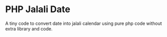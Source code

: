 # PHP Jalali Date

A tiny code to convert date into jalali calendar using pure php code without extra library and code.
